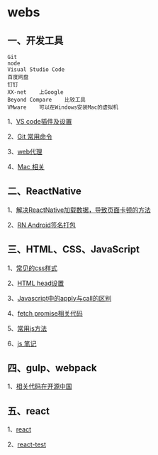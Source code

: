 # webs

## 一、开发工具

```
Git
node
Visual Studio Code
百度网盘
钉钉
XX-net    上Google
Beyond Compare    比较工具
VMware    可以在Windows安装Mac的虚拟机
```
1、[VS code插件及设置](https://github.com/438198602/webs/blob/master/VS%20code%E6%8F%92%E4%BB%B6%E5%8F%8A%E8%AE%BE%E7%BD%AE.md)

2、[Git 常用命令](https://github.com/438198602/webs/blob/master/Git%20%E5%B8%B8%E7%94%A8%E5%91%BD%E4%BB%A4.md)

3、[web代理](https://github.com/438198602/webs/blob/master/%E4%BB%A3%E7%90%86.md)

4、[Mac 相关](https://github.com/438198602/webs/blob/master/Mac%20%E7%9B%B8%E5%85%B3)

## 二、ReactNative

1、[解决ReactNative加载数据，导致页面卡顿的方法](https://github.com/438198602/webs/issues/1)

2、[RN Android签名打包](https://github.com/438198602/webs/blob/master/RN%20Android%E7%AD%BE%E5%90%8D%E6%89%93%E5%8C%85.md)

## 三、HTML、CSS、JavaScript

1、[常见的css样式](https://github.com/438198602/webs/blob/master/%E5%B8%B8%E8%A7%81%E7%9A%84css%E6%A0%B7%E5%BC%8F.md)

2、[HTML head设置](https://github.com/438198602/webs/blob/master/HTML%20head%20%E8%AE%BE%E7%BD%AE.md)

3、[Javascript中的apply与call的区别](https://github.com/438198602/webs/issues/2)

4、[fetch promise相关代码](https://github.com/438198602/webs/blob/master/fetch_promise.html)

5、[常用js方法](https://github.com/438198602/webs/blob/master/utils.md)

6、[js 笔记](https://github.com/438198602/webs/issues/3)

## 四、gulp、webpack

1、[相关代码在开源中国](https://gitee.com/login)

## 五、react

1、[react](https://github.com/438198602/webs/blob/master/react.md)

2、[react-test](https://github.com/438198602/react-test)
